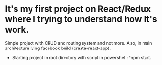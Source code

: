 # It's my first project on React/Redux where I trying to understand how It's work. 
Simple project with CRUD and routing system and not more. Also, in main architecture lying facebook build (create-react-app). 

* Starting project in root directory with script in powershel : 
  *npm start. 
